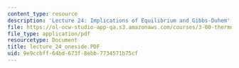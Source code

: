 ```yaml
---
content_type: resource
description: 'Lecture 24: Implications of Equilibrium and Gibbs-Duhem'
file: https://ol-ocw-studio-app-qa.s3.amazonaws.com/courses/3-00-thermodynamics-of-materials-fall-2002/9e9ccbff64bd673f8ebb7734571b75cf_lecture_24_oneside.PDF
file_type: application/pdf
resourcetype: Document
title: lecture_24_oneside.PDF
uid: 9e9ccbff-64bd-673f-8ebb-7734571b75cf
---
```

